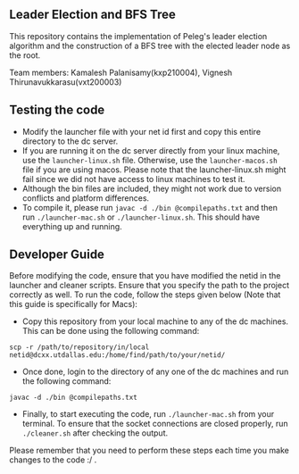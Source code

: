 ## Leader Election and BFS Tree

This repository contains the implementation of Peleg's leader election algorithm and the construction of a BFS tree with the elected leader node as the root.

Team members: Kamalesh Palanisamy(kxp210004), Vignesh Thirunavukkarasu(vxt200003)

## Testing the code
- Modify the launcher file with your net id first and copy this entire directory to the dc server. 
- If you are running it on the dc server directly from your linux machine, use the ```launcher-linux.sh``` file. Otherwise, use the ```launcher-macos.sh``` file if you are using macos. Please note that the launcher-linux.sh might fail since we did not have access to linux machines to test it.
- Although the bin files are included, they might not work due to version conflicts and platform differences.
- To compile it, please run ```javac -d ./bin @compilepaths.txt``` and then run ```./launcher-mac.sh``` or ```./launcher-linux.sh```. This should have everything up and running.

## Developer Guide

Before modifying the code, ensure that you have modified the netid in the launcher and cleaner scripts. Ensure that you specify the path to the project correctly as well. To run the code, follow the steps given below (Note that this guide is specifically for Macs):
- Copy this repository from your local machine to any of the dc machines. This can be done using the following command:
```
scp -r /path/to/repository/in/local netid@dcxx.utdallas.edu:/home/find/path/to/your/netid/
```
- Once done, login to the directory of any one of the dc machines and run the following command:
```
javac -d ./bin @compilepaths.txt
```
- Finally, to start executing the code, run `./launcher-mac.sh` from your terminal. To ensure that the socket connections are closed properly, run `./cleaner.sh` after checking the output.

Please remember that you need to perform these steps each time you make changes to the code :/ .

